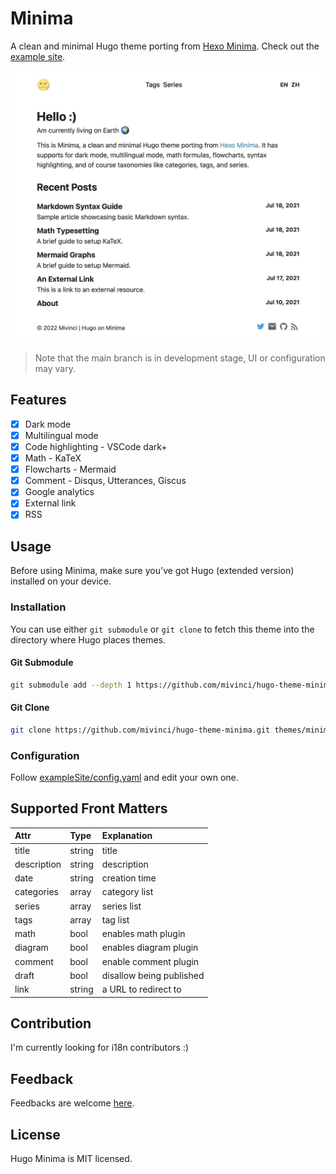 # Minima

A clean and minimal Hugo theme porting from [Hexo Minima](https://github.com/adisaktijrs/hexo-theme-minima). Check out the [example site](https://mivinci.github.io/hugo-theme-minima).

![screenshot](./images/tn.png)

> Note that the main branch is in development stage, UI or configuration may vary.


## Features

- [x] Dark mode
- [x] Multilingual mode
- [x] Code highlighting - VSCode dark+
- [x] Math - KaTeX
- [x] Flowcharts - Mermaid
- [x] Comment - Disqus, Utterances, Giscus
- [x] Google analytics
- [x] External link
- [x] RSS

## Usage

Before using Minima, make sure you've got Hugo (extended version) installed on your device.

### Installation

You can use either `git submodule` or `git clone` to fetch this theme into the directory where Hugo places themes.

#### Git Submodule

```bash
git submodule add --depth 1 https://github.com/mivinci/hugo-theme-minima.git themes/minima
```

#### Git Clone

```bash
git clone https://github.com/mivinci/hugo-theme-minima.git themes/minima
```


### Configuration

Follow [exampleSite/config.yaml](https://github.com/Mivinci/hugo-theme-minima/blob/main/exampleSite/config.yaml) and edit your own one.

## Supported Front Matters

| Attr       | Type   | Explanation |
|:----------- |:------ |:------------|
| title       | string | title |
| description | string | description |
| date        | string | creation time |
| categories  | array  | category list |
| series      | array  | series list |
| tags        | array  | tag list |
| math        | bool   | enables math plugin |
| diagram     | bool   | enables diagram plugin |
| comment     | bool   | enable comment plugin |
| draft       | bool   | disallow being published |
| link        | string | a URL to redirect to |


## Contribution

I'm currently looking for i18n contributors :)

## Feedback

Feedbacks are welcome [here](https://github.com/Mivinci/hugo-theme-minima/issues).

## License

Hugo Minima is MIT licensed.
